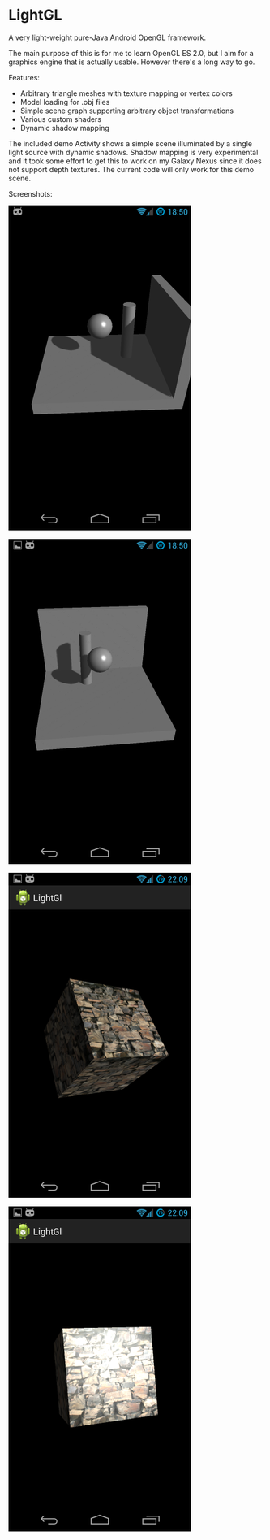 LightGL
=======

A very light-weight pure-Java Android OpenGL framework.

The main purpose of this is for me to learn OpenGL ES 2.0, but I aim for a graphics engine that is actually usable.
However there's a long way to go.

Features:
* Arbitrary triangle meshes with texture mapping or vertex colors
* Model loading for .obj files
* Simple scene graph supporting arbitrary object transformations
* Various custom shaders
* Dynamic shadow mapping

The included demo Activity shows a simple scene illuminated by a single light source with dynamic shadows.
Shadow mapping is very experimental and it took some effort to get this to work on my Galaxy Nexus since it
does not support depth textures. The current code will only work for this demo scene.

Screenshots:

![Shadow Mapping 1](/docs/images/shadow1.png)

![Shadow Mapping 1](/docs/images/shadow2.png)

![Texture Mapping 1](/docs/images/texture1.png)

![Texture Mapping 1](/docs/images/texture2.png)
